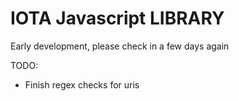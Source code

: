 # IOTA Javascript LIBRARY

Early development, please check in a few days again


TODO:
- Finish regex checks for uris
